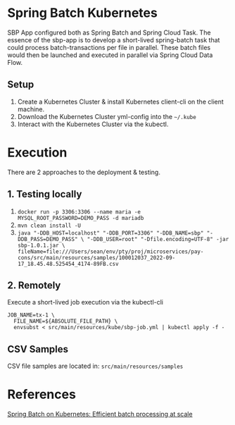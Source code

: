 # Spring Batch Kubernetes

SBP App configured both as Spring Batch and Spring Cloud Task. The essence of the sbp-app is to develop a short-lived
spring-batch task that could process batch-transactions per file in parallel. These batch files would then be launched
and executed in parallel via Spring Cloud Data Flow.

## Setup

1. Create a Kubernetes Cluster & install Kubernetes client-cli on the client machine.
2. Download the Kubernetes Cluster yml-config into the `~/.kube`
3. Interact with the Kubernetes Cluster via the kubectl.

# Execution

There are 2 approaches to the deployment & testing.

## 1. Testing locally

1. `docker run -p 3306:3306 --name maria -e MYSQL_ROOT_PASSWORD=DEMO_PASS -d mariadb`
2. `mvn clean install -U`
3. `java "-DDB_HOST=localhost" "-DDB_PORT=3306" "-DDB_NAME=sbp" "-DDB_PASS=DEMO_PASS" \
   "-DDB_USER=root" "-Dfile.encoding=UTF-8" -jar sbp-1.0.1.jar \
   fileName=file:///Users/sean/env/pty/proj/microservices/pay-cons/src/main/resources/samples/100012037_2022-09-17_18.45.48.525454_4174-89FB.csv`

## 2. Remotely

Execute a short-lived job execution via the kubectl-cli

```
JOB_NAME=tx-1 \
  FILE_NAME=${ABSOLUTE_FILE_PATH} \
  envsubst < src/main/resources/kube/sbp-job.yml | kubectl apply -f -
```

## CSV Samples

CSV file samples are located in: `src/main/resources/samples`

# References

[Spring Batch on Kubernetes: Efficient batch processing at scale](https://spring.io/blog/2021/01/27/spring-batch-on-kubernetes-efficient-batch-processing-at-scale)
